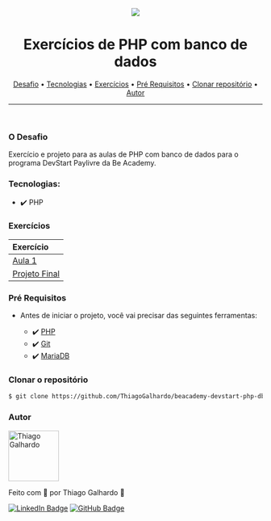 <p align="center">
   <img src="https://www.beacademy.com.br/wp-content/uploads/2019/11/Logo-Topo.png" /> 
</p>

<h1 align="center">Exercícios de PHP com banco de dados</h1>
<p align="center">
 <a href="#o-desafio">Desafio</a> •
 <a href="#tecnologias">Tecnologias</a> •
 <a href="#exercícios">Exercícios</a> •
 <a href="#pré-requisitos">Pré Requisitos</a> •
 <a href="#clonar-o-repositório">Clonar repositório</a> •
 <a href="#autor">Autor</a>
</p>

---

<br>

### O Desafio

Exercício e projeto para as aulas de PHP com banco de dados para o programa DevStart Paylivre da Be Academy.


### Tecnologias:
- ✔️ PHP

### Exercícios

| Exercício
| :------------------------- | 
| [Aula 1](./modulo03/aula01)  
| [Projeto Final](./modulo03/projeto-final)  



### Pré Requisitos

- Antes de iniciar o projeto, você vai precisar das seguintes ferramentas:

  - ✔️ [PHP](https://www.php.net/manual/pt_BR/install.php)
  - ✔️ [Git](https://git-scm.com/)
  - ✔️ [MariaDB](https://mariadb.org/download/)

### Clonar o repositório

```bash
$ git clone https://github.com/ThiagoGalhardo/beacademy-devstart-php-db.git
```



### Autor

<img alt="Thiago Galhardo" title="Thiago Galhardo" src="https://avatars.githubusercontent.com/u/70352885?v=4" height="100" width="100" />

Feito com 💜 por Thiago Galhardo 👋

[![LinkedIn Badge](https://img.shields.io/badge/-Thiago_Galhardo-blue?style=flat-square&logo=Linkedin&logoColor=white&link=https://www.linkedin.com/in/thgalhardo/)](https://www.linkedin.com/in/thgalhardo/)
[![GitHub Badge](https://img.shields.io/badge/-Thiago_Galhardo-gray?style=flat-square&logo=GitHub&logoColor=white&link=https://github.com/ThiagoGalhardo/)](https://github.com/thiagogalhardo/)
  